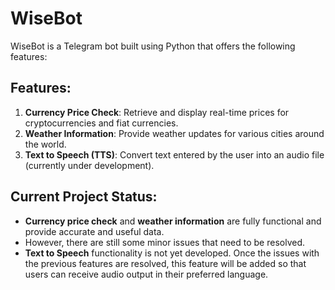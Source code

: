 # WiseBot

WiseBot is a Telegram bot built using Python that offers the following features:

## Features:

1. **Currency Price Check**: Retrieve and display real-time prices for cryptocurrencies and fiat currencies.
2. **Weather Information**: Provide weather updates for various cities around the world.
3. **Text to Speech (TTS)**: Convert text entered by the user into an audio file (currently under development).

## Current Project Status:

* **Currency price check** and **weather information** are fully functional and provide accurate and useful data.
* However, there are still some minor issues that need to be resolved.
* **Text to Speech** functionality is not yet developed. Once the issues with the previous features are resolved, this feature will be added so that users can receive audio output in their preferred language.
